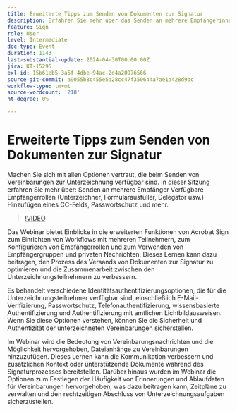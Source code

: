 ```yaml
---
title: Erweiterte Tipps zum Senden von Dokumenten zur Signatur
description: Erfahren Sie mehr über das Senden an mehrere Empfängerinnen und Empfänger Verfügbare Empfängerrollen (Unterzeichner, Formularausfüller, Delegator und andere) Hinzufügen eines CC-Kennwortschutzes und mehr.
feature: Sign
role: User
level: Intermediate
doc-type: Event
duration: 1143
last-substantial-update: 2024-04-30T00:00:00Z
jira: KT-15295
exl-id: 15b61eb5-3a5f-4dbe-94ac-2d4a20976566
source-git-commit: a9055b8c455e5a28cc47f350644a7ae1a428d9bc
workflow-type: tm+mt
source-wordcount: '218'
ht-degree: 0%

---
```


# Erweiterte Tipps zum Senden von Dokumenten zur Signatur

Machen Sie sich mit allen Optionen vertraut, die beim Senden von Vereinbarungen zur Unterzeichnung verfügbar sind. In dieser Sitzung erfahren Sie mehr über: Senden an mehrere Empfänger Verfügbare Empfängerrollen (Unterzeichner, Formularausfüller, Delegator usw.) Hinzufügen eines CC-Felds, Passwortschutz und mehr.

>[!VIDEO](https://video.tv.adobe.com/v/3454889/?learn=on&captions=ger)

Das Webinar bietet Einblicke in die erweiterten Funktionen von Acrobat Sign zum Einrichten von Workflows mit mehreren Teilnehmern, zum Konfigurieren von Empfängerrollen und zum Verwenden von Empfängergruppen und privaten Nachrichten. Dieses Lernen kann dazu beitragen, den Prozess des Versands von Dokumenten zur Signatur zu optimieren und die Zusammenarbeit zwischen den Unterzeichnungsteilnehmern zu verbessern.

Es behandelt verschiedene Identitätsauthentifizierungsoptionen, die für die Unterzeichnungsteilnehmer verfügbar sind, einschließlich E-Mail-Verifizierung, Passwortschutz, Telefonauthentifizierung, wissensbasierte Authentifizierung und Authentifizierung mit amtlichen Lichtbildausweisen. Wenn Sie diese Optionen verstehen, können Sie die Sicherheit und Authentizität der unterzeichneten Vereinbarungen sicherstellen.

Im Webinar wird die Bedeutung von Vereinbarungsnachrichten und die Möglichkeit hervorgehoben, Dateianhänge zu Vereinbarungen hinzuzufügen. Dieses Lernen kann die Kommunikation verbessern und zusätzlichen Kontext oder unterstützende Dokumente während des Signaturprozesses bereitstellen. Darüber hinaus wurden im Webinar die Optionen zum Festlegen der Häufigkeit von Erinnerungen und Ablaufdaten für Vereinbarungen hervorgehoben, was dazu beitragen kann, Zeitpläne zu verwalten und den rechtzeitigen Abschluss von Unterzeichnungsaufgaben sicherzustellen.
